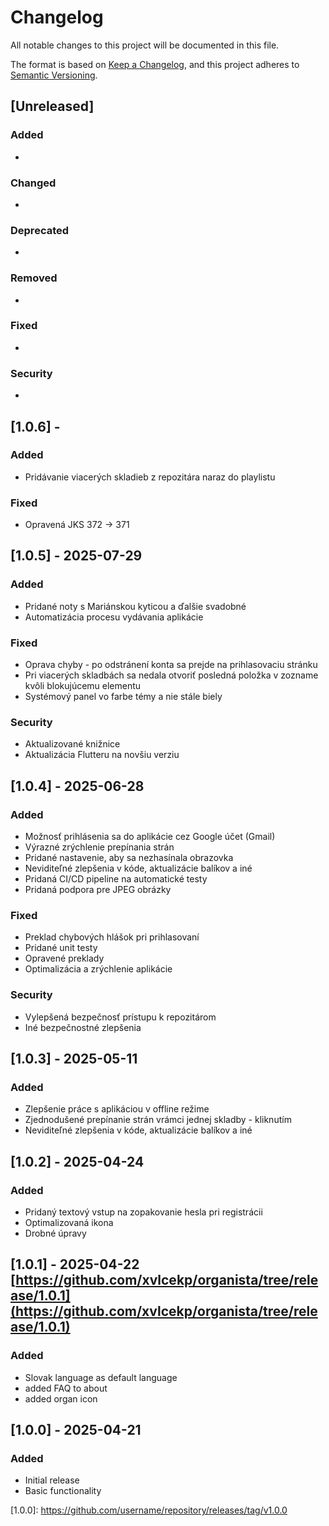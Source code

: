 # Changelog

All notable changes to this project will be documented in this file.

The format is based on [Keep a Changelog](https://keepachangelog.com/en/1.0.0/),
and this project adheres to [Semantic Versioning](https://semver.org/spec/v2.0.0.html).

## [Unreleased]

### Added
- 

### Changed
- 

### Deprecated
- 

### Removed
- 

### Fixed
- 

### Security
- 

## [1.0.6] - 
### Added
- Pridávanie viacerých skladieb z repozitára naraz do playlistu
### Fixed
- Opravená JKS 372 -> 371 


## [1.0.5] - 2025-07-29
### Added
- Pridané noty s Mariánskou kyticou a ďalšie svadobné
- Automatizácia procesu vydávania aplikácie
### Fixed
- Oprava chyby - po odstránení konta sa prejde na prihlasovaciu stránku
- Pri viacerých skladbách sa nedala otvoriť posledná položka v zozname kvôli blokujúcemu elementu
- Systémový panel vo farbe témy a nie stále biely
### Security
- Aktualizované knižnice
- Aktualizácia Flutteru na novšiu verziu

## [1.0.4] - 2025-06-28
### Added
- Možnosť prihlásenia sa do aplikácie cez Google účet (Gmail)
- Výrazné zrýchlenie prepínania strán
- Pridané nastavenie, aby sa nezhasínala obrazovka
- Neviditeľné zlepšenia v kóde, aktualizácie balíkov a iné
- Pridaná CI/CD pipeline na automatické testy
- Pridaná podpora pre JPEG obrázky
### Fixed
- Preklad chybových hlášok pri prihlasovaní
- Pridané unit testy
- Opravené preklady
- Optimalizácia a zrýchlenie aplikácie
### Security
- Vylepšená bezpečnosť prístupu k repozitárom
- Iné bezpečnostné zlepšenia

## [1.0.3] - 2025-05-11
### Added
- Zlepšenie práce s aplikáciou v offline režime 
- Zjednodušené prepínanie strán vrámci jednej skladby - kliknutím
- Neviditeľné zlepšenia v kóde, aktualizácie balíkov a iné

## [1.0.2] - 2025-04-24
### Added
- Pridaný textový vstup na zopakovanie hesla pri registrácii
- Optimalizovaná ikona
- Drobné úpravy

## [1.0.1] - 2025-04-22 [https://github.com/xvlcekp/organista/tree/release/1.0.1](https://github.com/xvlcekp/organista/tree/release/1.0.1)
### Added
- Slovak language as default language
- added FAQ to about
- added organ icon

## [1.0.0] - 2025-04-21
### Added
- Initial release
- Basic functionality

[1.0.0]: [https://github.com/username/repository/releases/tag/v1.0.0 ](https://github.com/xvlcekp/organista/tree/release/1.0.0)